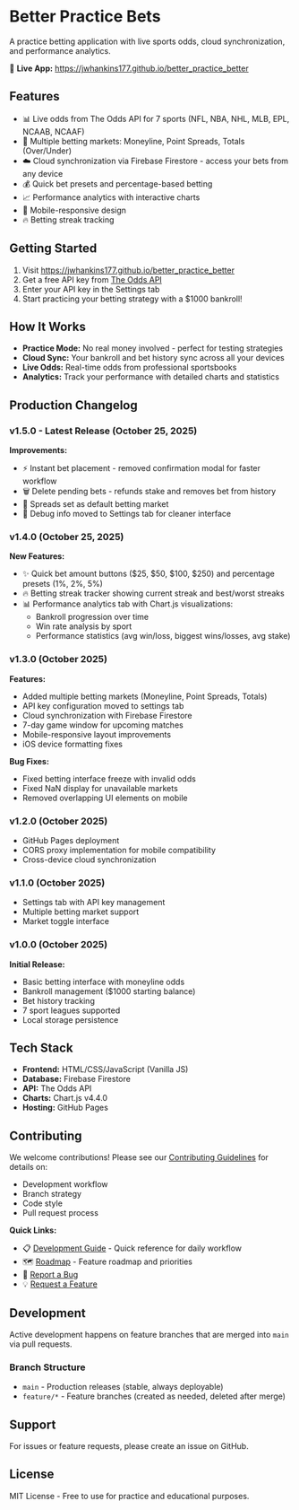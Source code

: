# Better Practice Bets

A practice betting application with live sports odds, cloud synchronization, and performance analytics.

🔗 **Live App:** https://jwhankins177.github.io/better_practice_better

## Features
- 📊 Live odds from The Odds API for 7 sports (NFL, NBA, NHL, MLB, EPL, NCAAB, NCAAF)
- 🎯 Multiple betting markets: Moneyline, Point Spreads, Totals (Over/Under)
- ☁️ Cloud synchronization via Firebase Firestore - access your bets from any device
- 💰 Quick bet presets and percentage-based betting
- 📈 Performance analytics with interactive charts
- 📱 Mobile-responsive design
- 🔥 Betting streak tracking

## Getting Started
1. Visit https://jwhankins177.github.io/better_practice_better
2. Get a free API key from [The Odds API](https://the-odds-api.com/)
3. Enter your API key in the Settings tab
4. Start practicing your betting strategy with a $1000 bankroll!

## How It Works
- **Practice Mode:** No real money involved - perfect for testing strategies
- **Cloud Sync:** Your bankroll and bet history sync across all your devices
- **Live Odds:** Real-time odds from professional sportsbooks
- **Analytics:** Track your performance with detailed charts and statistics

## Production Changelog

### v1.5.0 - Latest Release (October 25, 2025)
**Improvements:**
- ⚡ Instant bet placement - removed confirmation modal for faster workflow
- 🗑️ Delete pending bets - refunds stake and removes bet from history
- 🎯 Spreads set as default betting market
- 🔧 Debug info moved to Settings tab for cleaner interface

### v1.4.0 (October 25, 2025)
**New Features:**
- ✨ Quick bet amount buttons ($25, $50, $100, $250) and percentage presets (1%, 2%, 5%)
- 🔥 Betting streak tracker showing current streak and best/worst streaks
- 📊 Performance analytics tab with Chart.js visualizations:
  - Bankroll progression over time
  - Win rate analysis by sport
  - Performance statistics (avg win/loss, biggest wins/losses, avg stake)

### v1.3.0 (October 2025)
**Features:**
- Added multiple betting markets (Moneyline, Point Spreads, Totals)
- API key configuration moved to settings tab
- Cloud synchronization with Firebase Firestore
- 7-day game window for upcoming matches
- Mobile-responsive layout improvements
- iOS device formatting fixes

**Bug Fixes:**
- Fixed betting interface freeze with invalid odds
- Fixed NaN display for unavailable markets
- Removed overlapping UI elements on mobile

### v1.2.0 (October 2025)
- GitHub Pages deployment
- CORS proxy implementation for mobile compatibility
- Cross-device cloud synchronization

### v1.1.0 (October 2025)
- Settings tab with API key management
- Multiple betting market support
- Market toggle interface

### v1.0.0 (October 2025)
**Initial Release:**
- Basic betting interface with moneyline odds
- Bankroll management ($1000 starting balance)
- Bet history tracking
- 7 sport leagues supported
- Local storage persistence

## Tech Stack
- **Frontend:** HTML/CSS/JavaScript (Vanilla JS)
- **Database:** Firebase Firestore
- **API:** The Odds API
- **Charts:** Chart.js v4.4.0
- **Hosting:** GitHub Pages

## Contributing
We welcome contributions! Please see our [Contributing Guidelines](CONTRIBUTING.md) for details on:
- Development workflow
- Branch strategy
- Code style
- Pull request process

**Quick Links:**
- 📋 [Development Guide](DEV_GUIDE.md) - Quick reference for daily workflow
- 🗺️ [Roadmap](ROADMAP.md) - Feature roadmap and priorities
- 🐛 [Report a Bug](https://github.com/jwhankins177/better_practice_better/issues/new?template=bug_report.md)
- 💡 [Request a Feature](https://github.com/jwhankins177/better_practice_better/issues/new?template=feature_request.md)

## Development
Active development happens on feature branches that are merged into `main` via pull requests.

### Branch Structure
- `main` - Production releases (stable, always deployable)
- `feature/*` - Feature branches (created as needed, deleted after merge)

## Support
For issues or feature requests, please create an issue on GitHub.

## License
MIT License - Free to use for practice and educational purposes.
